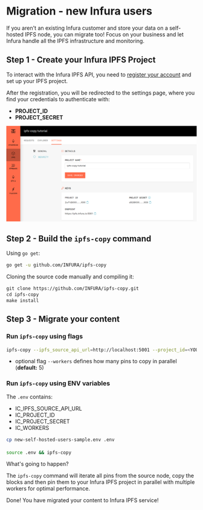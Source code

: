 # Migration - new Infura users
If you aren't an existing Infura customer and store your data on a self-hosted IPFS node, you can migrate too! Focus on your business and let Infura handle all the IPFS infrastructure and monitoring.

## Step 1 - Create your Infura IPFS Project
To interact with the Infura IPFS API, you need to [register your account](https://infura.io/register) and set up your IPFS project.

After the registration, you will be redirected to the settings page, where you find your credentials to authenticate with:
- **PROJECT_ID**
- **PROJECT_SECRET**

![ipfs-copy Infura credentials settings page](./ipfs-copy-tutorial-creds.png)

## Step 2 - Build the `ipfs-copy` command
Using `go get`:
```bash
go get -u github.com/INFURA/ipfs-copy
```

Cloning the source code manually and compiling it:
```
git clone https://github.com/INFURA/ipfs-copy.git
cd ipfs-copy
make install
```

## Step 3 - Migrate your content
### Run `ipfs-copy` using flags
```bash
ipfs-copy --ipfs_source_api_url=http://localhost:5001 --project_id=<YOUR_PROJECT_ID> --project_secret=<YOUR_PROJECT_SECRET>
```
- optional flag `--workers` defines how many pins to copy in parallel (**default:** 5)

### Run `ipfs-copy` using ENV variables
The `.env` contains:
- IC_IPFS_SOURCE_API_URL
- IC_PROJECT_ID
- IC_PROJECT_SECRET
- IC_WORKERS

```bash
cp new-self-hosted-users-sample.env .env

source .env && ipfs-copy
```

What's going to happen?

The `ipfs-copy` command will iterate all pins from the source node, copy the blocks and then pin them to your Infura IPFS project in parallel with multiple workers for optimal performance.

Done! You have migrated your content to Infura IPFS service!